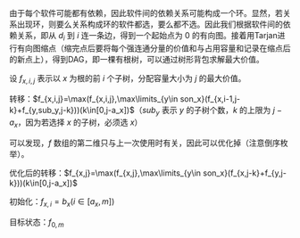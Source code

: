 由于每个软件可能都有依赖，因此软件间的依赖关系可能构成一个环。显然，若关系出现环，则要么关系构成环的软件都选，要么都不选。因此我们根据软件间的依赖关系，即从 $d_i$ 到 $i$ 连一条边，得到一个起始点为 $0$ 的有向图。接着用Tarjan进行有向图缩点（缩完点后要将每个强连通分量的价值和与占用容量和记录在缩点后的新点上），得到DAG，即一棵有根树，可以通过树形背包求解最大价值。

设 $f_{x,i,j}$ 表示以 $x$ 为根的前 $i$ 个子树，分配容量大小为 $j$ 的最大价值。

转移：$f_{x,i,j}=\max(f_{x,i,j},\max\limits_{y\in son_x}(f_{x,i-1,j-k}+f_{y,sub_y,j-k}))(k\in[0,j-a_x])$（$sub_y$ 表示 $y$ 的子树个数，$k$ 的上限为 $j-a_x$，因为若选择 $x$ 的子树，必须选 $x$）

可以发现，$f$ 数组的第二维只与上一次使用时有关，因此可以优化掉（注意倒序枚举）。

优化后的转移：$f_{x,j}=\max(f_{x,j},\max\limits_{y\in son_x}(f_{x,j-k}+f_{y,j-k}))(k\in[0,j-a_x])$

初始化：$f_{x,i}=b_x(i\in{[a_x,m]})$

目标状态：$f_{0,m}$
